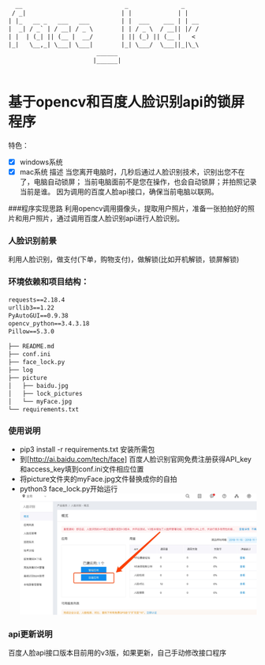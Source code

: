 
```
  __                             _               _    
 / _|                           | |             | |   
| |_   __ _   ___   ___         | |  ___    ___ | | __
|  _| / _` | / __| / _ \        | | / _ \  / __|| |/ /
| |  | (_| || (__ |  __/        | || (_) || (__ |   < 
|_|   \__,_| \___| \___|        |_| \___/  \___||_|\_\
                         ______                       
                        |______|                      


```
# 基于opencv和百度人脸识别api的锁屏程序
特色：
* [x] windows系统
* [x] mac系统
描述
当您离开电脑时，几秒后通过人脸识别技术，识别出您不在了，电脑自动锁屏；
当前电脑面前不是您在操作，也会自动锁屏；并拍照记录当前是谁。
因为调用的百度人脸api接口，确保当前电脑以联网。

###程序实现思路
利用opencv调用摄像头，提取用户照片，准备一张拍拍好的照片和用户照片，通过调用百度人脸识别api进行人脸识别。

### 人脸识别前景
利用人脸识别，做支付(下单，购物支付)，做解锁(比如开机解锁，锁屏解锁) 

### 环境依赖和项目结构：
```pyton
requests==2.18.4
urllib3==1.22
PyAutoGUI==0.9.38
opencv_python==3.4.3.18
Pillow==5.3.0
```
```
├── README.md
├── conf.ini
├── face_lock.py
├── log
├── picture
│   ├── baidu.jpg
│   ├── lock_pictures
│   └── myFace.jpg
└── requirements.txt
```
### 使用说明
* pip3 install -r requirements.txt 安装所需包
* 到[http://ai.baidu.com/tech/face] 百度人脸识别官网免费注册获得API_key 和access_key填到conf.ini文件相应位置
* 将picture文件夹的myFace.jpg文件替换成你的自拍
* python3 face_lock.py开始运行
![](picture/baidu.jpg)
### api更新说明
百度人脸api接口版本目前用的v3版，如果更新，自己手动修改接口程序

